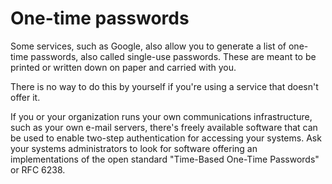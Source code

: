 [Title]: # (Mots de passe à usage unique)
[Order]: # (3)

# One-time passwords

Some services, such as Google, also allow you to generate a list of one-time passwords, also called single-use passwords. These are meant to be printed or written down on paper and carried with you.

There is no way to do this by yourself if you're using a service that doesn't offer it.

If you or your organization runs your own communications infrastructure, such as your own e-mail servers, there's freely available software that can be used to enable two-step authentication for accessing your systems. Ask your systems administrators to look for software offering an implementations of the open standard "Time-Based One-Time Passwords" or RFC 6238.